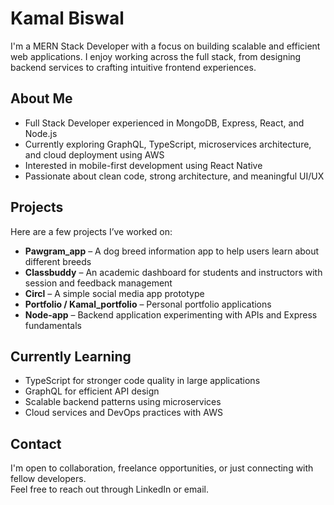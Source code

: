# Kamal Biswal

I'm a MERN Stack Developer with a focus on building scalable and efficient web applications. I enjoy working across the full stack, from designing backend services to crafting intuitive frontend experiences.

## About Me

- Full Stack Developer experienced in MongoDB, Express, React, and Node.js  
- Currently exploring GraphQL, TypeScript, microservices architecture, and cloud deployment using AWS  
- Interested in mobile-first development using React Native  
- Passionate about clean code, strong architecture, and meaningful UI/UX  

## Projects

Here are a few projects I’ve worked on:

- **Pawgram_app** – A dog breed information app to help users learn about different breeds  
- **Classbuddy** – An academic dashboard for students and instructors with session and feedback management  
- **Circl** – A simple social media app prototype  
- **Portfolio / Kamal_portfolio** – Personal portfolio applications  
- **Node-app** – Backend application experimenting with APIs and Express fundamentals  

## Currently Learning

- TypeScript for stronger code quality in large applications  
- GraphQL for efficient API design  
- Scalable backend patterns using microservices  
- Cloud services and DevOps practices with AWS  

## Contact

I'm open to collaboration, freelance opportunities, or just connecting with fellow developers.  
Feel free to reach out through LinkedIn or email.
